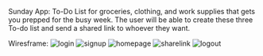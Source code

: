 Sunday App: To-Do List for groceries, clothing, and work supplies that gets you prepped for the busy week. The user will be able to create these three To-do list and send a shared link to whoever they want.

Wiresframe:
![login]('/login.png')
![signup]('/signuppage.png')
![homepage]('homepage.pnc')
![sharelink]('/sharelinkpage.png')
![logout]('/login.png)